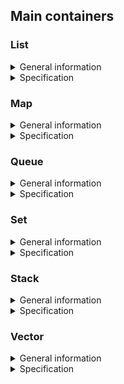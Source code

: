 ## Main containers

### List

<details>
  <summary>General information</summary>
<br />

List is a sequence container that stores a set of elements with arbitrary size, in the form of nodes connected in sequence by pointers. Each node stores a value corresponding to an element in the list, and a pointer to the next element.
This container design allows you to avoid a rigidly fixed size, such as in a static array, and makes adding a new element to the container more user-friendly.

![](misc/images/list_01.png)

The above is an example of a list of four elements. Each of the list elements is represented as a structure with two fields: a node value and a pointer to the next list element. The last element in the list does not point to anything.

![](misc/images/list_02.png)

This type of list structure allows you to simply (without cascading) add elements to both the end and the middle of the list. Adding an element to a specific position in the list creates a new node pointing to the next element after that position, after which the pointer of the previous element is moved to the new one.

![](misc/images/list_03.png)

Removing an element from the list frees the corresponding node, and the pointers of neighbouring elements change values: the previous element moves the pointer to the next after the deleted element.

Lists can be singly or doubly linked. A singly linked list is a list where each node stores only one pointer: to the next list element (the example above). In a doubly linked list, each node stores an additional pointer to the previous element as well. The standard C++ implementation of the list container uses a doubly linked list.

The container class object stores pointers to the "head" and "tail" of the list, pointing to the first and last elements of the list. The List container provides direct access only to the 'head' and 'tail', but allows you to add and delete elements in any part of the list.
</details>

<details>

<summary>Specification</summary>
<br />

*List Member type*

This table contains in-class type overrides (typical for the standard STL library) that are adopted to make class code easy to understand:

| Member type            | definition                                                                             |
|------------------------|----------------------------------------------------------------------------------------|
| `value_type`             | `T` defines the type of an element (T is a template parameter)                                  |
| `reference`              | `T &` defines the type of the reference to an element                                                             |
| `const_reference`        | `const T &` defines the type of the constant reference                                         |
| `iterator`               | `T *` defines the type for iterating through the container                                                 |
| `const_iterator`         | `const T *` defines the constant type for iterating through the container                                           |
| `size_type`              | `size_t` defines the type of the container size (standard type is size_t) |

*List Functions*

This table contains the main public methods for interacting with the class:

| Functions      | Definition                                      |
|----------------|-------------------------------------------------|
| `list()`  | default constructor, creates an empty list                                  |
| `list(size_type n)`  | parameterized constructor, creates the list of size n                                 |
| `list(std::initializer_list<value_type> const &items)`  | initializer list constructor, creates a list initizialized using std::initializer_list<T>    |
| `list(const list &l)`  | copy constructor  |
| `list(list &&l)`  | move constructor  |
| `~list()`  | destructor  |
| `operator=(list &&l)`      | assignment operator overload for moving an object                                |

*List Element access*

This table contains the public methods for accessing the elements of the class:

| Element access | Definition                                      |
|----------------|-------------------------------------------------|
| `const_reference front()`          | access the first element                        |
| `const_reference back()`           | access the last element                         |

*List Iterators*

This table contains the public methods for iterating over class elements (access to iterators):

| Iterators      | Definition                                      |
|----------------|-------------------------------------------------|
| `iterator begincbegin()`    | returns an iterator to the beginning            |
| `iterator endcend()`        | returns an iterator to the end                  |

*List Capacity*

This table contains the public methods for accessing the container capacity information:

| Capacity       | Definition                                      |
|----------------|-------------------------------------------------|
| `bool empty()`          | checks whether the container is empty           |
| `size_type size()`           | returns the number of elements                  |
| `size_type max_size()`       | returns the maximum possible number of elements |

*List Modifiers*

This table contains the public methods for modifying a container:

| Modifiers      | Definition                                      |
|----------------|-------------------------------------------------|
| `void clear()`          | clears the contents                             |
| `iterator insert(iterator pos, const_reference value)`         | inserts elements into concrete pos and returns the iterator that points to the new element     |
| `void erase(iterator pos)`          | erases an element at pos                                 |
| `void push_back(const_reference value)`      | adds an element to the end                      |
| `void pop_back()`   | removes the last element        |
| `void push_front(const_reference value)`      | adds an element to the head                      |
| `void pop_front()`   | removes the first element        |
| `void swap(list& other)`                   | swaps the contents                                                                     |
| `void merge(list& other)`                   | merges two sorted lists                                                                      |
| `void splice(const_iterator pos, list& other)`                   | transfers elements from list other starting from pos             |
| `void reverse()`                   | reverses the order of the elements              |
| `void unique()`                   | removes consecutive duplicate elements               |
| `void sort()`                   | sorts the elements                |

</details>

### Map

<details>
  <summary>General information</summary>
<br />

A map (dictionary) is an associative container that stores key-value pairs sorted in ascending order. It means that each element is associated with some unique key, and its position in the map is determined by its key. Maps come in handy when you want to associate elements with some other value (not an index).
For example, an enterprise is purchasing equipment, and each item has to be purchased more than once. In this case, it is convenient to use a map with a position identifier - purchase volume pair. Here the identifier can be not only a number, but also a string. So, the search is not performed by an index, as in an array, but by an identifier, i.e. a word.

![](misc/images/map_01.png)

But how does a map allow you to refer to pairs by key and yet always appear sorted? Actually, the map has a binary search tree structure (in the C++ implementation this tree is red-black), which allows you to immediately add elements to the map in a direct order and find elements more efficiently than looking through all the elements in the map directly.

![](misc/images/map_02.png)

A binary search tree is also a structure consisting of nodes, but each node has two pointers to two other nodes - "descendants". In this case, the current node is called the "parent" node. Generally speaking, a binary search tree ensures that if the current node has descendants, the left "descendant" contains an element with a smaller value, and the right "descendant" contains an element with a larger value. So, to search for an element in the tree, it is enough to compare a search value with the value of the current node using the special function: comparator (in the case of a map, this function depends on the type of key). If the value is higher, go to the "right" descendant, lower to the left one, and if the value is equal, then the element we are looking for is found.

![](misc/images/map_03.png)

</details>

<details>
  <summary>Specification</summary>
<br />

*Map Member type*

This table contains in-class type overrides (typical for the standard STL library) that are adopted to make class code easy to understand:

| Member type            | Definition                                                                             |
|------------------------|----------------------------------------------------------------------------------------|
| `key_type`               | `Key` the first template parameter (Key)                                                     |
| `mapped_type`           | `T` the second template parameter (T)                                                      |
| `value_type`             | `std::pair<const key_type,mapped_type>` Key-value pair                                                      |
| `reference`              | `value_type &` defines the type of the reference to an element                                                             |
| `const_reference`        | `const value_type &` defines the type of the constant reference                                         |
| `iterator`               | `value_type *` defines the type for iterating through the container                                                 |
| `const_iterator`         | `const value_type *` defines the constant type for iterating through the container                                           |
| `size_type`              | `size_t` defines the type of the container size (standard type is size_t) |

*Map Member functions*

This table contains the main public methods for interacting with the class:

| Member functions      | Definition                                      |
|----------------|-------------------------------------------------|
| `map()`  | default constructor, creates an empty map                                 |
| `map(std::initializer_list<value_type> const &items)`  | initializer list constructor, creates the map initizialized using std::initializer_list<T>    |
| `map(const map &m)`  | copy constructor  |
| `map(map &&m)`  | move constructor  |
| `~map()`  | destructor  |
| `operator=(map &&m)`      | assignment operator overload for moving an object                                |

*Map Element access*

This table contains the public methods for accessing the elements of the class:

| Element access         | Definition                                                                             |
|------------------------|----------------------------------------------------------------------------------------|
| `T& at(const Key& key)`                     | access a specified element with bounds checking                                          |
| `T& operator[](const Key& key)`             | access or insert specified element                                                     |

*Map Iterators*

This table contains the public methods for iterating over class elements (access to iterators):

| Iterators              | Definition                                                                             |
|------------------------|----------------------------------------------------------------------------------------|
| `iterator begincbegin()`            | returns an iterator to the beginning                                                   |
| `iterator endcend()`                | returns an iterator to the end                                                         |

*Map Capacity*

This table contains the public methods for accessing the container capacity information:

| Capacity               | Definition                                                                             |
|------------------------|----------------------------------------------------------------------------------------|
| `bool empty()`                  | checks whether the container is empty                                                  |
| `size_type size()`                   | returns the number of elements                                                         |
| `size_type max_size()`               | returns the maximum possible number of elements                                        |

*Map Modifiers*

This table contains the public methods for modifying a container:

| Modifiers              | Definition                                                                             |
|------------------------|----------------------------------------------------------------------------------------|
| `void clear()`                  | clears the contents                                                                    |
| `std::pair<iterator, bool> insert(const value_type& value)`                 | inserts a node and returns an iterator to where the element is in the container and bool denoting whether the insertion took place                                        |
| `std::pair<iterator, bool> insert(const Key& key, const T& obj)`                 | inserts a value by key and returns an iterator to where the element is in the container and bool denoting whether the insertion took place    |
| `std::pair<iterator, bool> insert_or_assign(const Key& key, const T& obj);`       | inserts an element or assigns to the current element if the key already exists         |
| `void erase(iterator pos)`                  | erases an element at pos                                                                        |
| `void swap(map& other)`                   | swaps the contents                                                                     |
| `void merge(map& other);`                  | splices nodes from another container                                                   |

*Map Lookup*

This table contains the public methods for viewing the container:

| Lookup                 | Definition                                                                             |
|------------------------|----------------------------------------------------------------------------------------|
| `bool contains(const Key& key)`                  | checks if there is an element with key equivalent to key in the container                                   |

</details>

### Queue

<details>
  <summary>General information</summary>
<br />

Queue is a container with elements organized according to FIFO (First-In, First-Out) principle. Just like a list, an object of the queue container class has pointers to the "tail" and "head" of the queue, but the deletion is performed strictly from the "head", and the addition of new elements is performed strictly in the "tail". It is convenient to think of a queue as a kind of pipe, with elements entering at one end and exiting at another one.

![](misc/images/queue01.png)

</details>

<details>
  <summary>Specification</summary>
<br />

*Queue Member type*

This table contains in-class type overrides (typical for the standard STL library) that are adopted to make class code easy to understand:

| Member type      | Definition                                       |
|------------------|--------------------------------------------------|
| `value_type`       | `T` the template parameter T                   |
| `reference`              | `T &` defines the type of the reference to an element                                                             |
| `const_reference`        | `const T &` defines the type of the constant reference                                         |
| `size_type`        | `size_t` defines the type of the container size (standard type is size_t) |

*Queue Member functions*

This table contains the main public methods for interacting with the class:


| Functions      | Definition                                      |
|----------------|-------------------------------------------------|
| `queue()`  | default constructor, creates an empty queue                                 |
| `queue(size_type n)`  | parameterized constructor, creates the queue of size n                                 |
| `queue(std::initializer_list<value_type> const &items)`  | initializer list constructor, creates queue initizialized using std::initializer_list<T>    |
| `queue(const queue &q)`  | copy constructor  |
| `queue(queue &&q)`  | move constructor  |
| `~queue()`  | destructor  |
| `operator=(queue &&q)`      | assignment operator overload for moving an object                                |

*Queue Element access*

This table contains the public methods for accessing the elements of the class:

| Element access | Definition                                      |
|----------------|-------------------------------------------------|
| `const_reference front()`          | access the first element                        |
| `const_reference back()`           | access the last element                         |

*Queue Capacity*

This table contains the public methods for accessing the container capacity information:

| Capacity       | Definition                                      |
|----------------|-------------------------------------------------|
| `bool empty()`          | checks whether the container is empty           |
| `size_type size()`           | returns the number of elements                  |

*Queue Modifiers*

This table contains the public methods for modifying a container:

| Modifiers        | Definition                                       |
|------------------|--------------------------------------------------|
| `void push(const_reference value)`             | inserts an element at the end                       |
| `void pop()`              | removes the first element                        |
| `void swap(queue& other)`             | swaps the contents                               |

</details>

### Set

<details>
  <summary>General information</summary>
<br />

Set is an associative container of unique elements. This means that the same element can’t be added to a set twice. The set container is associative, because it is also represented as a tree like the map container, and therefore also stores elements in a sorted order.
The difference between a map and a set is that in the set the value itself is unique and not the key as well as the value in the tree is not checked by the key, but by the value itself. There is an appropriate exception when you add an already existing element to a set.

In the standard implementation, mathematical operations on sets (intersection, union, subtraction, etc.) are not implemented at the class level.

</details>

<details>
  <summary>Specification</summary>
<br />

*Set Member type*

This table contains in-class type overrides (typical for the standard STL library) that are adopted to make class code easy to understand:

| Member type            | Definition                                                                             |
|------------------------|----------------------------------------------------------------------------------------|
| `key_type`               | `Key` the first template parameter (Key)                                                     |
| `value_type`             | `Key` value type (the value itself is a key)                                                    |
| `reference`              | `value_type &` defines the type of the reference to an element                                                             |
| `const_reference`        | `const value_type &` defines the type of the constant reference                                         |
| `iterator`               | `value_type *` defines the type for iterating through the container                                                 |
| `const_iterator`         | `const value_type *` defines the constant type for iterating through the container                                           |
| `size_type`              | `size_t` defines the type of the container size (standard type is size_t) |

*Set Member functions*

This table contains the main public methods for interacting with the class:

| Member functions      | Definition                                      |
|----------------|-------------------------------------------------|
| `set()`  | default constructor, creates an empty set                                 |
| `set(std::initializer_list<value_type> const &items)`  | initializer list constructor, creates the set initizialized using std::initializer_list<T>    |
| `set(const set &s)`  | copy constructor  |
| `set(set &&s)`  | move constructor  |
| `~set()`  | destructor  |
| `operator=(set &&s)`      | assignment operator overload for moving an object                                |

*Set Iterators*

This table contains the public methods for iterating over class elements (access to iterators):

| Iterators              | Definition                                                                             |
|------------------------|----------------------------------------------------------------------------------------|
| `iterator begincbegin()`            | returns an iterator to the beginning                                                   |
| `iterator endcend()`                | returns an iterator to the end                                                         |

*Set Capacity*

This table contains the public methods for accessing the container capacity information:

| Capacity       | Definition                                      |
|----------------|-------------------------------------------------|
| `bool empty()`          | checks whether the container is empty           |
| `size_type size()`           | returns the number of elements                  |
| `size_type max_size()`       | returns the maximum possible number of elements |

*Set Modifiers*

This table contains the public methods for modifying a container:

| Modifiers              | Definition                                                                             |
|------------------------|----------------------------------------------------------------------------------------|
| `void clear()`                  | clears the contents                                                                    |
| `std::pair<iterator, bool> insert(const value_type& value)`                 | inserts a node and returns an iterator to where the element is in the container and bool denoting whether the insertion took place                                        |
| `std::pair<iterator, bool> insert(const Key& key, const T& obj)`                 | inserts a value by key and returns an iterator to where the element is in the container and bool denoting whether the insertion took place    |
| `std::pair<iterator, bool> insert_or_assign(const Key& key, const T& obj);`       | inserts an element or assigns to the current element if the key already exists         |
| `void erase(iterator pos)`                  | erases an element at pos                                                                        |
| `void swap(set& other)`                   | swaps the contents                                                                     |
| `void merge(set& other);`                  | splices nodes from another container                                                   |

*Set Lookup*

This table contains the public methods for viewing the container:

| Lookup                 | Definition                                                                             |
|------------------------|----------------------------------------------------------------------------------------|
| `iterator find(const Key& key)`                   | finds an element with a specific key                                                        |
| `bool contains(const Key& key)`               | checks if the container contains an element with a specific key                             |

</details>

### Stack

<details>
  <summary>General information</summary>
<br />

Stack is a container with elements organized according to LIFO (Last-In, First-Out) principle. A stack container class object contains pointers to the "head" of the stack; removing and adding elements is done strictly from the "head". You can think of the stack as a glass or a pipe with one sealed end: in order to get to the element placed in the container first, you must take out all the elements on top.

![](misc/images/stack01.png)

</details>

<details>
  <summary>Specification</summary>
<br />

*Stack Member type*

This table contains in-class type overrides (typical for the standard STL library) that are adopted to make class code easy to understand:

| Member type      | Definition                                       |
|------------------|--------------------------------------------------|
| `value_type`       | `T` the template parameter T                   |
| `reference`              | `T &` defines the type of the reference to an element                                                             |
| `const_reference`        | `const T &` defines the type of the constant reference                                         |
| `size_type`        | `size_t` defines the type of the container size (standard type is size_t) |

*Stack Member functions*

This table contains the main public methods for interacting with the class:

| Functions      | Definition                                      |
|----------------|-------------------------------------------------|
| `stack()`  | default constructor, creates an empty stack                                 |
| `stack(size_type n)`  | parameterized constructor, creates the stack of size n                                 |
| `stack(std::initializer_list<value_type> const &items)`  | initializer list constructor, creates stack initizialized using std::initializer_list<T>    |
| `stack(const stack &s)`  | copy constructor  |
| `stack(stack &&s)`  | move constructor  |
| `~stack()`  | destructor  |
| `operator=(stack &&s)`      | assignment operator overload for moving an object                                |

*Stack Element access*

This table contains the public methods for accessing the elements of the class:

| Element access   | Definition                                       |
|------------------|--------------------------------------------------|
| `const_reference top()`              | accesses the top element                         |

*Stack Capacity*

This table contains the public methods for accessing the container capacity information:

| Capacity       | Definition                                      |
|----------------|-------------------------------------------------|
| `bool empty()`          | checks whether the container is empty           |
| `size_type size()`           | returns the number of elements                  |

*Stack Modifiers*

This table contains the public methods for modifying a container:

| Modifiers        | Definition                                       |
|------------------|--------------------------------------------------|
| `void push(const_reference value)`             | inserts an element at the top                       |
| `void pop()`              | removes the top element                        |
| `void swap(stack& other)`             | swaps the contents                               |

</details>

### Vector

<details>
  <summary>General information</summary>
<br />

Vector is a sequence container that encapsulates a dynamic array for more user-friendly usage. This container does not require manual memory control like standard dynamic arrays, but instead allows any number of elements to be added via `push_back()` and `insert()` methods and, unlike a list, allows any container element to be accessed directly by an index. Elements in a vector are stored sequentially, allowing iterating over the vector not only through the provided iterator, but also by manually shifting the pointer to the vector element. So, a pointer to the first element of a vector can be passed as an argument to any function that expects an ordinary array as an argument. The dynamic resizing of the array does not occur every time an element is added or removed, only when the specified buffer size is exceeded. So, the vector stores two values for a size: the size of the stored array (`size()` method) and the size of the buffer (`capacity()` method).

</details>

<details>
  <summary>Specification</summary>
<br />

*Vector Member type*

This table contains in-class type overrides (typical for the standard STL library) that are adopted to make class code easy to understand:

| Member type            | definition                                                                             |
|------------------------|----------------------------------------------------------------------------------------|
| `value_type`             | `T` defines the type of the element (T is template parameter)                                  |
| `reference`              | `T &` defines the type of the reference to an element                                                             |
| `const_reference`        | `const T &` defines the type of the constant reference                                         |
| `iterator`               | `T *` defines the type for iterating through the container                                                 |
| `const_iterator`         | `const T *` defines the constant type for iterating through the container                                           |
| `size_type`              | `size_t` defines the type of the container size (standard type is size_t) |

*Vector Member functions*

This table contains the main public methods for interacting with the class:

| Functions      | Definition                                      |
|----------------|-------------------------------------------------|
| `vector()`  | default constructor, creates an empty vector                                 |
| `vector(size_type n)`  | parameterized constructor, creates the vector of size n                                 |
| `vector(std::initializer_list<value_type> const &items)`  | initializer list constructor, creates a vector initizialized using std::initializer_list<T>    |
| `vector(const vector &v)`  | copy constructor  |
| `vector(vector &&v)`  | move constructor  |
| `~vector()`  | destructor  |
| `operator=(vector &&v)`      | assignment operator overload for moving an object                                |

*Vector Element access*

This table contains the public methods for accessing the elements of the class:

| Element access         | Definition                                                                             |
|------------------------|----------------------------------------------------------------------------------------|
| `reference at(size_type pos)`                     | access a specified element with bounds checking                                          |
| `reference operator[](size_type pos);`             | access a specified element                                                               |
| `const_reference front()`          | access the first element                        |
| `const_reference back()`           | access the last element                         |
| `iterator data()`                   | direct access the underlying array                                                  |

*Vector Iterators*

This table contains the public methods for iterating over class elements (access to iterators):

| Iterators      | Definition                                      |
|----------------|-------------------------------------------------|
| `iterator begincbegin()`    | returns an iterator to the beginning            |
| `iterator endcend()`        | returns an iterator to the end                  |

*Vector Capacity*

This table contains the public methods for accessing the container capacity information:

| Capacity               | Definition                                                                             |
|------------------------|----------------------------------------------------------------------------------------|
| `bool empty()`          | checks whether the container is empty           |
| `size_type size()`           | returns the number of elements                  |
| `size_type max_size()`       | returns the maximum possible number of elements |
| `void reserve(size_type size)`                | allocate storage of size elements and copies current array elements to a newely allocated array                                     |
| `size_type capacity()`               | returns the number of elements that can be held in currently allocated storage         |
| `void shrink_to_fit()`          | reduces memory usage by freeing unused memory                                          |

*Vector Modifiers*

This table contains the public methods for modifying a container:


| Modifiers      | Definition                                      |
|----------------|-------------------------------------------------|
| `void clear()`          | clears the contents                             |
| `iterator insert(iterator pos, const_reference value)`         | inserts elements into concrete pos and returns the iterator that points to the new element     |
| `void erase(iterator pos)`          | erases an element at pos                                 |
| `void push_back(const_reference value)`      | adds an element to the end                      |
| `void pop_back()`   | removes the last element        |
| `void swap(vector& other)`                   | swaps the contents                                                                     |

</details>
